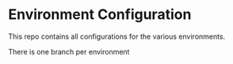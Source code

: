 # Environment Configuration

This repo contains all configurations for the various environments.

There is one branch per environment